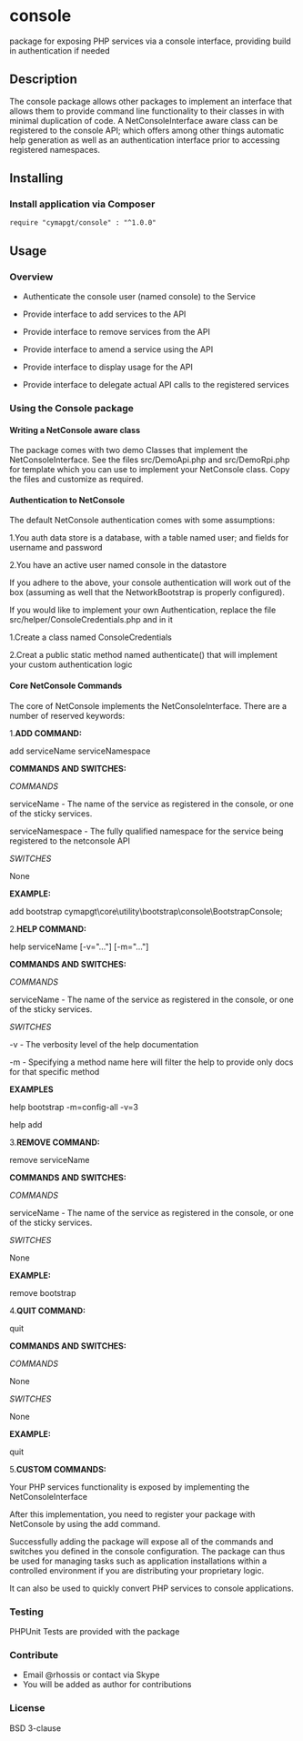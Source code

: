 # console
package for exposing PHP services via a console interface, providing build in authentication if needed

## Description

The console package allows other packages to implement an interface that allows them to
provide command line functionality to their classes in with minimal duplication of code.
A NetConsoleInterface aware class can be registered to the console API; which offers
among other things automatic help generation as well as an authentication interface
prior to accessing registered namespaces.

## Installing

### Install application via Composer

    require "cymapgt/console" : "^1.0.0"

## Usage

### Overview

- Authenticate the console user (named console) to the Service

- Provide interface to add services to the API

- Provide interface to remove services from the API

- Provide interface to amend a service using the API

- Provide interface to display usage for the API

- Provide interface to delegate actual API calls to the registered services

### Using the Console package

#### Writing a NetConsole aware class
The package comes with two demo Classes that implement the NetConsoleInterface.
See the files src/DemoApi.php and src/DemoRpi.php for template which you can use
to implement your NetConsole class. Copy the files and customize as required.

#### Authentication to NetConsole

The default NetConsole authentication comes with some assumptions:

1.You auth data store is a database, with a table named user; and fields for
username and password

2.You have an active user named console in the datastore
    
If you adhere to the above, your console authentication will work out of the
box (assuming as well that the NetworkBootstrap is properly configured).

If you would like to implement your own Authentication, replace the file
src/helper/ConsoleCredentials.php and in it

1.Create a class named ConsoleCredentials

2.Creat a public static method named authenticate() that will implement your
custom authentication logic

#### Core NetConsole Commands
The core of NetConsole implements the NetConsoleInterface. There are a number
of reserved keywords:

1.**ADD COMMAND:**

add serviceName serviceNamespace

**COMMANDS AND SWITCHES:**

*COMMANDS*

serviceName	 - The name of the service as registered in the console, or one of the sticky services.

serviceNamespace - The fully qualified namespace for the service being registered to the netconsole API

*SWITCHES*

None

**EXAMPLE:**

add bootstrap cymapgt\core\utility\bootstrap\console\BootstrapConsole;


2.**HELP COMMAND:**

help serviceName [-v="..."] [-m="..."]

**COMMANDS AND SWITCHES:**

*COMMANDS*

serviceName	 - The name of the service as registered in the console, or one of the sticky services.

*SWITCHES*

 -v	 - The verbosity level of the help documentation

 -m	 - Specifying a method name here will filter the help to provide only docs for that specific method

**EXAMPLES**

help bootstrap -m=config-all -v=3

help add

3.**REMOVE COMMAND:**

remove serviceName

**COMMANDS AND SWITCHES:**

*COMMANDS*

serviceName	 - The name of the service as registered in the console, or one of the sticky services.

*SWITCHES*

None

**EXAMPLE:**

remove bootstrap

4.**QUIT COMMAND:**

quit

**COMMANDS AND SWITCHES:**

*COMMANDS*

None

*SWITCHES*

None

**EXAMPLE:**

quit

5.**CUSTOM COMMANDS:**

Your PHP services functionality is exposed by implementing the NetConsoleInterface

After this implementation, you need to register your package with NetConsole by using the add command.

Successfully adding the package will expose all of the commands and switches you defined in the
console configuration. The package can thus be used for managing tasks such as application
installations within a controlled environment if you are distributing your proprietary logic.

It can also be used to quickly convert PHP services to console applications.


### Testing

PHPUnit Tests are provided with the package

### Contribute

* Email @rhossis or contact via Skype
* You will be added as author for contributions

### License

BSD 3-clause
